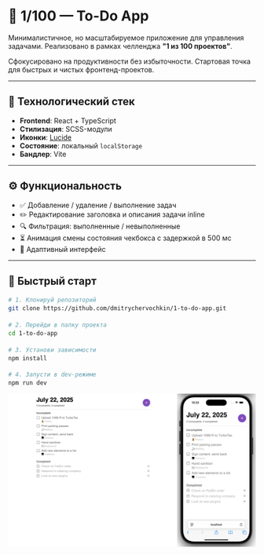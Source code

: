 # 📝 1/100 — To-Do App

Минималистичное, но масштабируемое приложение для управления задачами. Реализовано в рамках челленджа **"1 из 100 проектов"**.

Сфокусировано на продуктивности без избыточности. Стартовая точка для быстрых и чистых фронтенд-проектов.

---

## 🚀 Технологический стек

- **Frontend**: React + TypeScript
- **Стилизация**: SCSS-модули
- **Иконки**: [Lucide](https://lucide.dev/)
- **Состояние**: локальный `localStorage` 
- **Бандлер**: Vite

---

## ⚙️ Функциональность

- ✅ Добавление / удаление / выполнение задач
- ✏️ Редактирование заголовка и описания задачи inline
- 🔍 Фильтрация: выполненные / невыполненные
- ⏳ Анимация смены состояния чекбокса с задержкой в 500 мс
- 📱 Адаптивный интерфейс

---

## 🚀 Быстрый старт

```bash
# 1. Клонируй репозиторий
git clone https://github.com/dmitrychervochkin/1-to-do-app.git

# 2. Перейди в папку проекта
cd 1-to-do-app

# 3. Установи зависимости
npm install

# 4. Запусти в dev-режиме
npm run dev
```
![Превью](./public/preview.png) 
